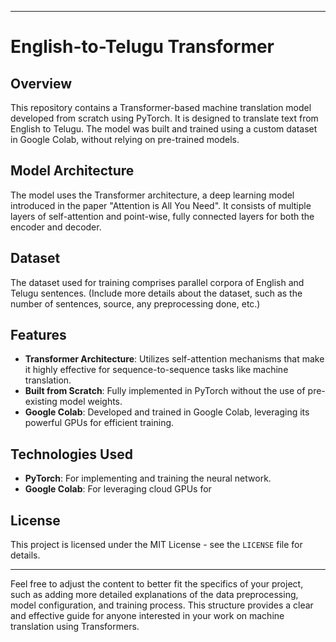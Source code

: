 

---

# English-to-Telugu Transformer

## Overview
This repository contains a Transformer-based machine translation model developed from scratch using PyTorch. It is designed to translate text from English to Telugu. The model was built and trained using a custom dataset in Google Colab, without relying on pre-trained models.

## Model Architecture
The model uses the Transformer architecture, a deep learning model introduced in the paper "Attention is All You Need". It consists of multiple layers of self-attention and point-wise, fully connected layers for both the encoder and decoder.

## Dataset
The dataset used for training comprises parallel corpora of English and Telugu sentences. (Include more details about the dataset, such as the number of sentences, source, any preprocessing done, etc.)

## Features
- **Transformer Architecture**: Utilizes self-attention mechanisms that make it highly effective for sequence-to-sequence tasks like machine translation.
- **Built from Scratch**: Fully implemented in PyTorch without the use of pre-existing model weights.
- **Google Colab**: Developed and trained in Google Colab, leveraging its powerful GPUs for efficient training.

## Technologies Used
- **PyTorch**: For implementing and training the neural network.
- **Google Colab**: For leveraging cloud GPUs for 





## License
This project is licensed under the MIT License - see the `LICENSE` file for details.

---

Feel free to adjust the content to better fit the specifics of your project, such as adding more detailed explanations of the data preprocessing, model configuration, and training process. This structure provides a clear and effective guide for anyone interested in your work on machine translation using Transformers.
